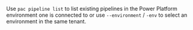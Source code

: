 Use `pac pipeline list` to list existing pipelines in the Power Platform environment one is connected to or use `--environment` / `-env` to select an environment in the same tenant.